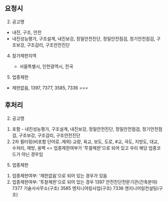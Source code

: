 ## 요청시

2. 공고명
  - 내진, 구조, 안전
  - 내진성능평가, 구조설계, 내진보강, 정밀안전진단, 정밀안전점검, 정기안전점검, 구조보강, 구조감리, 구조안전진단

4. 참가제한지역
    - 서울특별시, 인천광역시, 전국

5. 업종제한
  - 제한없음, 1397, 7377, 3585, 7336
===


## 후처리

2. 공고명
  1) 포함
    - 내진성능평가, 구조설계, 내진보강, 정밀안전진단, 정밀안전점검, 정기안전점검, 구조보강, 구조감리, 구조안전진단
  2) 2차 필터링(비포함 단어로..제외)
    교량, 육교, 보도, 도로, #교, 국도, 지방도, 대교, 수처리, 제방, 옹벽
    <= 업종제한여부가 '투찰제한'으로 되어 있고 우리 해당 업종코드가 아닌 경우임

5. 업종제한
  1) 업종제한여부: '제한없음'으로 되어 있는 경우가 있음
  2) 업종제한여부: '투찰제한'으로 되어 있는 경우
      1397      안전진단전문기관(건축분야)
      7377      기술사사무소(구조)
      3585      엔지니어링사업(구조)
      7336      엔지니어링컨설팅(구조)

